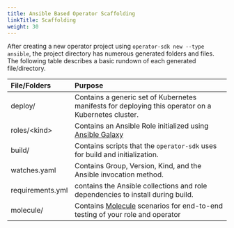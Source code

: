 ```yaml
---
title: Ansible Based Operator Scaffolding
linkTitle: Scaffolding
weight: 30
---
```


After creating a new operator project using
`operator-sdk new --type ansible`, the project directory has numerous generated folders and files. The following table describes a basic rundown of each generated file/directory.


| File/Folders   | Purpose                           |
| :---           | :--- |
| deploy/ | Contains a generic set of Kubernetes manifests for deploying this operator on a Kubernetes cluster. |
| roles/\<kind> | Contains an Ansible Role initialized using [Ansible Galaxy](https://docs.ansible.com/ansible/latest/galaxy/user_guide.html) |
| build/ | Contains scripts that the `operator-sdk` uses for build and initialization. |
| watches.yaml | Contains Group, Version, Kind, and the Ansible invocation method. |
| requirements.yml | contains the Ansible collections and role dependencies to install during build. |
| molecule/ | Contains [Molecule](https://molecule.readthedocs.io/) scenarios for end-to-end testing of your role and operator |
